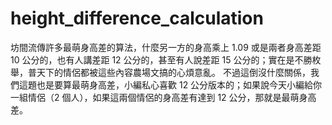 # height_difference_calculation
坊間流傳許多最萌身高差的算法，什麼另一方的身高乘上 1.09 或是兩者身高差距 10 公分的，也有人講差距 12 公分的，甚至有人說差距 15 公分的；實在是不勝枚舉，普天下的情侶都被這些內容農場文搞的心煩意亂。    不過這倒沒什麼關係，我們這題也是要算最萌身高差，小編私心喜歡 12 公分版本的；如果說今天小編給你一組情侶（2 個人），如果這兩個情侶的身高差有達到 12 公分，那就是最萌身高差。
